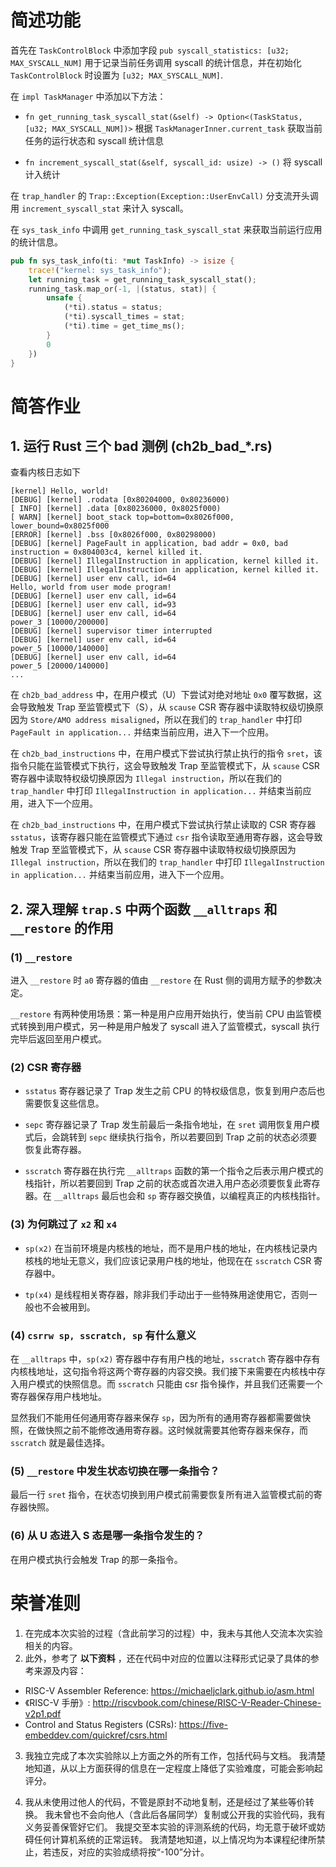# 简述功能

首先在 `TaskControlBlock` 中添加字段 `pub syscall_statistics: [u32; MAX_SYSCALL_NUM]` 用于记录当前任务调用 syscall 的统计信息，并在初始化 `TaskControlBlock` 时设置为 `[u32; MAX_SYSCALL_NUM]`.

在 `impl TaskManager` 中添加以下方法：

* `fn get_running_task_syscall_stat(&self) -> Option<(TaskStatus, [u32; MAX_SYSCALL_NUM])>` 根据 `TaskManagerInner.current_task` 获取当前任务的运行状态和 syscall 统计信息

* `fn increment_syscall_stat(&self, syscall_id: usize) -> ()` 将 syscall 计入统计

在 `trap_handler` 的 `Trap::Exception(Exception::UserEnvCall)` 分支流开头调用 `increment_syscall_stat` 来计入 syscall。

在 `sys_task_info` 中调用 `get_running_task_syscall_stat` 来获取当前运行应用的统计信息。

```rust
pub fn sys_task_info(ti: *mut TaskInfo) -> isize {
    trace!("kernel: sys_task_info");
    let running_task = get_running_task_syscall_stat();
    running_task.map_or(-1, |(status, stat)| {
        unsafe {
            (*ti).status = status;
            (*ti).syscall_times = stat;
            (*ti).time = get_time_ms();
        }
        0
    })
}
```


# 简答作业

## 1. 运行 Rust 三个 bad 测例 (ch2b_bad_*.rs)

查看内核日志如下

```log
[kernel] Hello, world!
[DEBUG] [kernel] .rodata [0x80204000, 0x80236000)
[ INFO] [kernel] .data [0x80236000, 0x8025f000)
[ WARN] [kernel] boot_stack top=bottom=0x8026f000, lower_bound=0x8025f000
[ERROR] [kernel] .bss [0x8026f000, 0x80298000)
[DEBUG] [kernel] PageFault in application, bad addr = 0x0, bad instruction = 0x804003c4, kernel killed it.
[DEBUG] [kernel] IllegalInstruction in application, kernel killed it.
[DEBUG] [kernel] IllegalInstruction in application, kernel killed it.
[DEBUG] [kernel] user env call, id=64
Hello, world from user mode program!
[DEBUG] [kernel] user env call, id=64
[DEBUG] [kernel] user env call, id=93
[DEBUG] [kernel] user env call, id=64
power_3 [10000/200000]
[DEBUG] [kernel] supervisor timer interrupted
[DEBUG] [kernel] user env call, id=64
power_5 [10000/140000]
[DEBUG] [kernel] user env call, id=64
power_5 [20000/140000]
...
```

在 `ch2b_bad_address` 中，在用户模式（U）下尝试对绝对地址 `0x0` 覆写数据，这会导致触发 Trap 至监管模式下（S），从 `scause` CSR 寄存器中读取特权级切换原因为 `Store/AMO address misaligned`，所以在我们的 `trap_handler` 中打印 `PageFault in application...` 并结束当前应用，进入下一个应用。

在 `ch2b_bad_instructions` 中，在用户模式下尝试执行禁止执行的指令 `sret`，该指令只能在监管模式下执行，这会导致触发 Trap 至监管模式下，从 `scause` CSR 寄存器中读取特权级切换原因为 `Illegal instruction`，所以在我们的 `trap_handler` 中打印 `IllegalInstruction in application...` 并结束当前应用，进入下一个应用。

在 `ch2b_bad_instructions` 中，在用户模式下尝试执行禁止读取的 CSR 寄存器 `sstatus`，该寄存器只能在监管模式下通过 `csr` 指令读取至通用寄存器，这会导致触发 Trap 至监管模式下，从 `scause` CSR 寄存器中读取特权级切换原因为 `Illegal instruction`，所以在我们的 `trap_handler` 中打印 `IllegalInstruction in application...` 并结束当前应用，进入下一个应用。

## 2. 深入理解 `trap.S` 中两个函数 `__alltraps` 和 `__restore` 的作用

### (1) `__restore`

进入 `__restore` 时 `a0` 寄存器的值由 `__restore` 在 Rust 侧的调用方赋予的参数决定。

`__restore` 有两种使用场景：第一种是用户应用开始执行，使当前 CPU 由监管模式转换到用户模式，另一种是用户触发了 syscall 进入了监管模式，syscall 执行完毕后返回至用户模式。

### (2) CSR 寄存器

* `sstatus` 寄存器记录了 Trap 发生之前 CPU 的特权级信息，恢复到用户态后也需要恢复这些信息。


* `sepc` 寄存器记录了 Trap 发生前最后一条指令地址，在 `sret` 调用恢复用户模式后，会跳转到 `sepc` 继续执行指令，所以若要回到 Trap 之前的状态必须要恢复此寄存器。

* `sscratch` 寄存器在执行完 `__alltraps` 函数的第一个指令之后表示用户模式的栈指针，所以若要回到 Trap 之前的状态或首次进入用户态必须要恢复此寄存器。在 `__alltraps` 最后也会和 `sp` 寄存器交换值，以编程真正的内核栈指针。

### (3) 为何跳过了 `x2` 和 `x4`

* `sp(x2)` 在当前环境是内核栈的地址，而不是用户栈的地址，在内核栈记录内核栈的地址无意义，我们应该记录用户栈的地址，他现在在 `sscratch` CSR 寄存器中。

* `tp(x4)` 是线程相关寄存器，除非我们手动出于一些特殊用途使用它，否则一般也不会被用到。

### (4) `csrrw sp, sscratch, sp` 有什么意义

在 `__alltraps` 中，`sp(x2)` 寄存器中存有用户栈的地址，`sscratch` 寄存器中存有内核栈地址，这句指令将这两个寄存器的内容交换。我们接下来需要在内核栈中存入用户模式的快照信息。而 `sscratch` 只能由 csr 指令操作，并且我们还需要一个寄存器保存用户栈地址。

显然我们不能用任何通用寄存器来保存 `sp`，因为所有的通用寄存器都需要做快照，在做快照之前不能修改通用寄存器。这时候就需要其他寄存器来保存，而 `sscratch` 就是最佳选择。

### (5) `__restore` 中发生状态切换在哪一条指令？

最后一行 `sret` 指令，在状态切换到用户模式前需要恢复所有进入监管模式前的寄存器快照。

### (6) 从 U 态进入 S 态是哪一条指令发生的？

在用户模式执行会触发 Trap 的那一条指令。

# 荣誉准则

1. 在完成本次实验的过程（含此前学习的过程）中，我未与其他人交流本次实验相关的内容。
2. 此外，参考了 **以下资料** ，还在代码中对应的位置以注释形式记录了具体的参考来源及内容：

* RISC-V Assembler Reference: https://michaeljclark.github.io/asm.html
* 《RISC-V 手册》: http://riscvbook.com/chinese/RISC-V-Reader-Chinese-v2p1.pdf
* Control and Status Registers (CSRs): https://five-embeddev.com/quickref/csrs.html

3. 我独立完成了本次实验除以上方面之外的所有工作，包括代码与文档。 我清楚地知道，从以上方面获得的信息在一定程度上降低了实验难度，可能会影响起评分。

4. 我从未使用过他人的代码，不管是原封不动地复制，还是经过了某些等价转换。 我未曾也不会向他人（含此后各届同学）复制或公开我的实验代码，我有义务妥善保管好它们。 我提交至本实验的评测系统的代码，均无意于破坏或妨碍任何计算机系统的正常运转。 我清楚地知道，以上情况均为本课程纪律所禁止，若违反，对应的实验成绩将按“-100”分计。